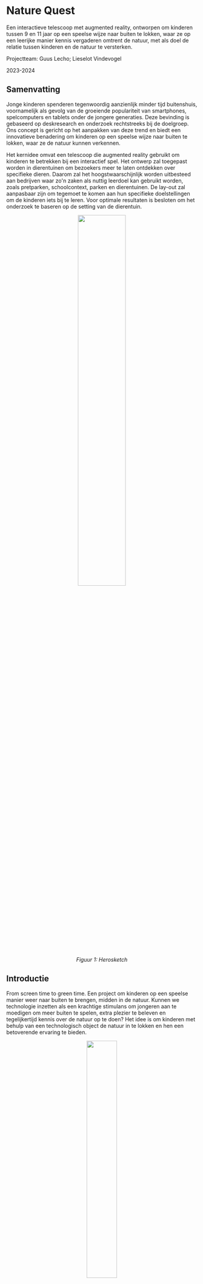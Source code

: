 # Nature Quest
Een interactieve telescoop met augmented reality, ontworpen om kinderen tussen 9 en 11 jaar op een speelse wijze naar buiten te lokken, waar ze op een leerijke manier kennis vergaderen omtrent de natuur, met als doel de relatie tussen kinderen en de natuur te versterken.  

Projectteam: Guus Lecho; Lieselot Vindevogel 

2023-2024

## Samenvatting
Jonge kinderen spenderen tegenwoordig aanzienlijk minder tijd buitenshuis, voornamelijk als gevolg van de groeiende populariteit van smartphones, spelcomputers en tablets onder de jongere generaties. Deze bevinding is gebaseerd op deskresearch en onderzoek rechtstreeks bij de doelgroep. Ons concept is gericht op het aanpakken van deze trend en biedt een innovatieve benadering om kinderen op een speelse wijze naar buiten te lokken, waar ze de natuur kunnen verkennen. 

Het kernidee omvat een telescoop die augmented reality gebruikt om kinderen te betrekken bij een interactief spel. Het ontwerp zal toegepast worden in dierentuinen om bezoekers meer te laten ontdekken over specifieke dieren. Daarom zal het hoogstwaarschijnlijk worden uitbesteed aan bedrijven waar zo'n zaken als nuttig leerdoel kan gebruikt worden, zoals pretparken, schoolcontext, parken en dierentuinen. De lay-out zal aanpasbaar zijn om tegemoet te komen aan hun specifieke doelstellingen om de kinderen iets bij te leren. Voor optimale resultaten is besloten om het onderzoek te baseren op de setting van de dierentuin.
<p align="middle">
<img src="https://github.com/lieselotvindevogel/images/blob/main/foto%204.png" width= "50%"/></br><em> Figuur 1: Herosketch </em>
</p>

## Introductie
From screen time to green time. Een project om kinderen op een speelse manier weer naar buiten te brengen, midden in de natuur. Kunnen we technologie inzetten als een krachtige stimulans om jongeren aan te moedigen om meer buiten te spelen, extra plezier te beleven en tegelijkertijd kennis over de natuur op te doen? Het idee is om kinderen met behulp van een technologisch object de natuur in te lokken en hen een betoverende ervaring te bieden. 
<p align="middle"><img src="https://github.com/lieselotvindevogel/images/blob/main/Afbeelding1.jpg" width= "40%"/></br><em>Figuur 2: (Children are playing outside less and less | Adventure+, z.d.)</em>
</p>

We richten ons specifiek op kinderen rond de leeftijd van 9 tot 11 jaar, omdat deze groep al voldoende bewustzijn heeft om zelf te ontdekken hoe ze met nieuwe technologieën kunnen omgaan. Het is van essentieel belang dat kinderen het object direct begrijpen en kunnen bedienen zodra ze het in handen krijgen. Ons doel is om kinderen op een interactieve wijze naar buiten te laten gaan, waarbij ze met behulp van technologie de wereld om hen heen kunnen verkennen. 

Met het finaal concept wordt er gestreefd om de natuur te verbinden met de digitale wereld op een manier die boeiend en educatief is voor kinderen. Door middel van een innovatief technologisch apparaat willen we niet alleen de barrière tussen scherm en natuur doorbreken, maar ook een positieve impuls geven aan de relatie tussen kinderen en hun natuurlijke omgeving. Het project streeft ernaar om buiten spelen aantrekkelijker te maken en tegelijkertijd een waardevolle en leerzame ervaring te bieden. 

## Methodologie
De methodes die gevolgd worden voor dit project zijn de triple diamond van Zendesk en het NPD process van Roozenberg en Eekels toegepast op het proces. Het eerste semester gaat over de eerste twee keren convergeren en focust zich dus op de discover en define fase van het project. Het tweede semester gaat over het prototype verder uitwerken met verschillende iteratie, de development fase, het laatste deel van de triple diamond.  De specifieke stappen die gemaakt zijn in de discover en define zijn dieper uitgewerkt aan de hang van het NPD process. Dit alles is weergegeven in 1 groot schema in fig. 3.  
<p align="middle"><img src="https://github.com/lieselotvindevogel/images/blob/main/methodologie.jpg" width= "60%"/></br><em>Figuur 3: methodologie </em>
</p>

In de discovery fase lag de focus vooral op User-Centered Design. Hierbij werden zorgvuldig de behoeften en wensen van gebruikers onderzocht. Hiermee werd een gefundeerde “how might we” gevormd waarmee er in de volgende fase aan de slag wordt gegaan. Dit staat gelijk aan het doorlopen van fase 1-2-3 bij Roozenberg en Eekels. Fase 4 is het einde van de discovery fase. De eerste definitie van het probleem is herbekeken en tot een “how might we” gekomen. 
<p>
 
</p>
<blockquote>
“Hoe kunnen we schoolkinderen (6-11j) avontuur en ontdekking in de natuur laten beleven met behulp van een slim speelgoed?” 
</blockquote>
De discovery fase resulteerde in een probleem, dat vervolgens in de definition fase nader werd uitgewerkt. Uit deze verdieping is een concept met verschillende prototypes ontstaan, elk met een specifieke rol in ons proces. Om het eerste semester af te ronden, is er na een gebruikerstoetsing een definitieve vorm van het concept gekozen. In het tweede semester is er volop gewerkt aan de verdere ontwikkeling en verfijning van dit concept. Dit komt overeen met de development fase van de triple diamond. In deze fase zijn er verschillende iteratie ontwerpt en geëvalueerd met de gebruiker. 

Voor de evaluatie van verschillende prototypes tijdens interviews werd de benadering van Activity-Centered Design toegepast. Deze methode richtte zich op het observeren van gebruikershandelingen en hun interactie met de ontwerpen. Deze aanpak werd gekozen vanwege de uitdaging bij kinderen om expliciet te benoemen hoe ze met iets omgaan. Door te focussen op hun handelingen konden we een correcter beeld krijgen van hun ervaringen en meningen betreffende de prototypes.  

Na iedere fase van onderzoek en prototypes is er een grondige analyse gemaakt van de resultaten. Deze zijn terug te vinden in de OneDrive (Opdracht gebruiksgericht ontwerpen) ieder onder hun eigen fase. De bevindingen worden meegenomen in doorlopen van volgende fasen tot aan het eindconcept. Het eindconcept omvat alle bevindingen die gedurende het jaar zijn verzameld. Al deze bevindingen zijn samengevat in een tabel met requirements, deze tabel is terug te vinden op het einde van deze bundel. 
 
## Discovery
### Doelstellingen
Wat willen we juist bereiken in de discovery fase? Het doel is om te onderzoeken hoe kinderen omgaan met de natuur. Is het mogelijk om technologie als stimulans te gebruiken om kinderen meer op een speelse manier naar buiten te doen gaan? Hoeveel tijd brengen kinderen door binnen? We trekken het probleem open en kijken naar het brede aspect ervan. We willen inzichten verkrijgen over hoe kinderen de natuur nu ervaren. Hiernaast willen we ook te weten komen welk speelgoed kinderen momenteel het meest bezig houdt en waarom dit zo is. 
### Materiaal & methoden
In deze fase was het essentieel om het probleem grondig te verkennen. Door middel van deskresearch en een focusgroep met betrekking tot het probleem hebben we een globaal overzicht verkregen van diverse inzichten. 

De deskresearch was een benchmark (n=7) van verschillende producten. 

Er wordt gesurft naar websites van grote, bekende speelgoedwinkels. De online catalogus wordt gefilterd op de gewenste leeftijd en vervolgens op populariteit. Uit de populairste verkochte items worden de producten gekozen (proberen om zo verschillend mogelijke categorieën te nemen). 

Er wordt gekeken naar wat het product zo populair maakt. Zijn er bepaalde features waardoor het product zo aantrekkelijk is voor de kinderen? Vervolgens wordt er gekeken welke van deze features mogelijk te gebruiken zijn voor een nieuw digitech product om buiten te spelen. Deze features worden gerangschikt naar haalbaarheid en nut voor het nieuwe product. De meest belangrijke bepalen de trends voor het product. 
 
De focusgroep (n=11) wordt gehouden bij 11 kinderen met een leeftijd tussen 8 en 10 jaar. Het is een diepgaand groepsinterview waar op interactieve wijze getoetst wordt naar kinderen hun ervaring met natuur en ontdekking. 

Vertrekkende vanuit de volgende onderzoeksvragen werd het interview opgesteld: 

A. Wat vinden kinderen avontuurlijk, hoe willen zij de natuur ontdekken? 

B. Welk (buiten)speelgoed bestaat er al en wat is populair onder deze leeftijdscategorie? 

C. Wat houdt kinderen bezig in hun vrije tijd, voor welke momenten moet er een oplossing komen? 

De vragen waren een combinatie van brainstormoefeningen, actieve oefeningen (tekenen, avontuurtje gaan beleven) en statische vragen die gesteld werden. Uit de antwoorden worden gezamenlijke inzichten, thema’s, objecten gezocht. Deze terugkomende informatie duidt waar kinderen op dit moment mee bezig zijn en welke verbanden zij leggen met spel en natuur. 
### Resultaten
Het uitgebreid analyseren stelde ons in staat om uiteenlopende en waardevolle ideeën te genereren. Om deze gegevens effectief samen te voegen en een helder beeld te creëren, zijn verschillende methoden toege past. 

In de benchmark kwamen per speelgoed een aantal populaire features naar voren. Deze belangrijke features werden gecategoriseerd en gerangschikt, we bekwamen volgende lijst van belangrijke eigenschappen. 

1. Autonomie en zelfstandigheid 
2. Diverse opties 
3. Vooruitgang en ontgrendeling (alles verzamelen) 
4. Creativiteit en bouwen 
5. Actie 
6. Audiovisuele feedback 
7. Verbeelding en rollenspel 
8. Competitie 

De resultaten van de focusgroep zijn  

Kinderen komen met veel verschillende ideeën af over avontuur. Ze weten zeer duidelijk wat avontuurlijk is en er bestaat veel avontuur. We zien dit ook terugkomen in creativiteit. Namelijk, ze hebben veel verschillende ideeën om voorwerpen te gebruiken. 
Bij de brainstorm over de natuur bekijken ze het begrip al zeer breed. Ze weten zeer goed wat alle facetten van de natuur zijn. 
Als al het voorgaande gecombineerd wordt met het erop uit trekken, is te zien dat kinderen altijd wel iets van avontuur kunnen verzinnen. Ze hebben heel veel ideeën en meer dan voldoende creativiteit om op pad te gaan en met verhalen terug te komen. 
Bij het favoriete speelgoed komen veel van deze avonturen terug maar dan digitaal op een scherm. Er wordt gekozen voor een scherm binnen uit gemakzucht omdat ze dan niets meer moeten maken en direct kunnen beginnen spelen. 
Inhoudelijk komen enkele thema’s een paar keer terug: Survival (hut bouwen, beschermen, overleven,… ); Bouwen (Minecraft, kampen, ...); Op toch gaan (kamperen, rechtdoortocht, andere werelden,...) 

De resultaten van de deskresearch en de focusgroep zijn vervat in enkele rapporten die terug te vinden zijn in volgende mapje [discovery](https://ugentbe-my.sharepoint.com/:f:/g/personal/guus_lecho_ugent_be/EmB7dOgy2bxIj7EZAW5QhpEBqS87obiWapYT5C1aDM4AlQ?e=JEem2P).


### Conclusies & implicaties
De implicaties van de benchmark voor het design zijn dat de terugkomende features zeker moeten geïntegreerd worden in het concept. Het zal waarschijnlijk niet mogelijk zijn om alle punten toe te passen in één concept, aangezien deze van verschillende categorieën speelgoed komen. Het zal toch aangeraden zijn om er zoveel als mogelijk rekening mee te houden. 
Kinderen tussen 8 en 10 jaar hebben een intrinsieke behoefte aan avontuur en exploratie. Ze zijn buitengewoon creatief in hun benadering van avontuur, waarbij ze diverse elementen van de natuur integreren in hun spel. De connectie en de verbinding naar de natuur is dus reeds aanwezig. Dit is ook de reden waarom er voor deze leeftijd is gekozen.
Uit hun favoriete speelgoedkeuzes blijkt dat digitale speelervaringen populair zijn. Toch hebben kinderen een verlangen naar fysieke interactie in de natuur. Dit suggereert een mogelijkheid om technologie te gebruiken om hen naar buiten te brengen en hun ervaringen te verrijken. 
De finale “how might we” die bekomen wordt is de volgende:  

"Hoe kunnen we schoolkinderen (6-11j) avontuur en ontdekking in de natuur laten beleven met behulp van een slim speelgoed?"

Deze vraag gaan we proberen oplossen met het concept dat in de definition fase bepaald wordt. 

 

## Definition
### Doelstellingen
In de definition fase wordt er gestreefd om binnen een korte periode een uiterst helder beeld te ontwikkelen van het concept. Door middel van het creëren en evalueren van diverse prototypes, evenals het voeren van doelgerichte interviews, beogen we een diepgaand inzicht te verkrijgen. Het doel is om aan het einde van deze fase een goed doordacht concept te hebben, waarop we in het tweede semester kunnen voortbouwen. De basisvorm van het concept zal tegen die tijd vast liggen, waardoor de focus in het tweede semester met name zal liggen op de technologische kant. 
### Materiaal & methoden
De vorm van het product is onderzocht geweest aan de hand van twee waves van prototypes. Per wave zijn drie verschillende varianten van het product gemaakt. Deze varianten gaven ons na gebruiker interviews, inzichten die ons verder konden helpen met de beslissing over de functionele vorm van het product. 

Wave 1 prototypes: test de algemene vorm van het product. (n=3) 
Materiaal: 
<p align="middle"><img src="https://github.com/lieselotvindevogel/images/blob/main/Afbeelding4.png" width= "60%"/></br><em>Figuur 5: prototypes wave 1 </em>
</p>
Methode: 
Aan de hand van deze drie objecten wordt een gebruikers interview opgesteld om antwoord te krijgen op volgende onderzoeksvraag:
Welke vorm van het speelgoed werkt het beste?
-	Kinderen moeten direct begrijpen hoe ze het moeten gebruiken
-	Het moet leuk zijn om te gebruiken
-	Grootte (lompheid): is er plaats voor elektronica maar kunnen de kinderen het dan nog gebruiken
-	Interactie met het voorwerp: interesseert het kinderen wel dat de telescoop uitgeschoven kan worden

De gebruiker krijgt alle drie de versies te zien. Hij moet vervolgens een korte simulatie doorlopen met elke versie. De geïnterviewde kan dus zeer goed kiezen en vergelijken welke versie van het object hij het beste vindt.
Wave 2 prototypes: kijkt naar de interactie met het product en hoe de gebruiker het scherm zal bedienen. (n=3)
Materiaal:
<p align="middle"><img src="https://github.com/lieselotvindevogel/images/blob/main/Afbeelding1.png" width= "60%"/></br><em> Figuur 6: prototype wave 2 </em>
</p>
Methode:
Aan de hand van deze drie objecten wordt een gebruikers interview opgesteld om antwoord te krijgen op volgende onderzoeksvragen:
Welke positie van de knoppen zorgt voor de makkelijkste interactie?
Welke variant van knoppen levert het hoogste gebruiksgemak en hoe moeten deze knoppen er dan uitzien?
Bij deze wave krijgt de gebruiker telkens maar één versie van de prototypes te zien. We willen een diepere connectie met de gebruiker en het voorwerp. We willen geen oppervlakkige vergelijking tussen de verschillende opties maar we willen begrijpen waarom een bepaalde versie goed of slecht is zodat deze goede of slechte eigenschappen ook bekeken kunnen worden in de andere versies.

### Resultaten

<ul>De resultaten van wave 1 zijn:
 
 <li>Gebruiker 1: Telescoop > vergrootglas > verrekijker</li>
 <li>Gebruiker 2: Verrekijker > telescoop > vergrootglas</li>
 <li>Gebruiker 3: Telescoop > verrekijker > vergrootglas</li>
</ul>
De volgorde van de vorm waren voor iedere gebruiker anders.
<p align="middle"><img src="https://github.com/lieselotvindevogel/UCD_SEM1/blob/main/IMG_20240121_163212%20(1).jpg" width= "30%"/></br><em> Figuur 7: gebruiker wave 1</em>
</p>
<p>Over het algemeen tonen de conclusies aan dat de telescoop, ondanks enkele kwaliteitsproblemen met het schuifmechanisme, als het meest favorabele prototype wordt beschouwd vanwege de sterke visuele herkenning en de associatie met avontuurlijke verhalen. De verrekijker wordt ook positief beoordeeld, vooral vanwege de bekendheid ervan thuis en de goede passing op het gezicht. Het vergrootglas wordt als minder interessant beschouwd, voornamelijk omdat het als te eenvoudig en niet speels genoeg wordt ervaren. Over het algemeen benadrukken de conclusies het belang van herkenning, speelsheid en goede kwaliteit bij het ontwikkelen van een succesvol eindproduct.
Bij de telescoop verstaan de kinderen rapper hoe ze met het voorwerp moeten omgaan. Dit kan ook liggen aan enige herkenning met het voorwerp, maar ook omdat het iets is wat eenvoudig te gebruiken valt. Het interesseert de kinderen zeker en vast dat de telescoop kan uitschuiven. Over het uitschuiven moet nog praktisch nagedacht worden omdat dit niet eenvoudig te realiseren valt met de elektronica die erin zal verwerkt moeten worden.
</p>
<p align="middle"><img src="https://github.com/lieselotvindevogel/images/blob/main/Afbeelding2.jpg" width= "30%"/></br><em> Figuur 8: gebruiker wave 1</em>
</p>
De resultaten van wave 2 zijn:
De versie met de knoppen vooraan gaf de beste ervaring. Door de knoppen vanachter botste de gebruiker met zijn mouw tegen het gezicht. De variant van knoppen vooraan is minder duidelijk te kiezen. Wel zijn er enkele designfeatures waar rekening mee gehouden kan worden om tot een derde finale variant van knoppen te komen.

De knoppen zouden best iets groter zijn, zodat er minder gekeken moet worden en dat er minder vaak twee knoppen tegelijk ingedrukt worden.
De knoppen moeten meer intuïtief zijn en feedback geven zodat de kinderen niet moeten kijken op welke knop ze duwen maar dat ze het kunnen voelen. Iets minder knoppen kunnen hier ook bij helpen.
Het design moet ook zowel voor rechtshandigen als voor linkshandigen werken.
<p align="middle"><img src="https://github.com/lieselotvindevogel/images/blob/main/Afbeelding3.jpg" width= "30%"/></br><em> Figuur 9: gebruiker wave 2</em>
</p>

De resultaten van de interviews zijn vervat in enkele rapporten die terug te vinden zijn in volgende mapje [definition](https://ugentbe-my.sharepoint.com/:f:/g/personal/guus_lecho_ugent_be/EhM6lTMHFRVAvtqnNgkCbIIBnUWxCHP-qRoDDM2QlJ6DZQ?e=enKGHK).

### Conclusies & implicaties
Dit onderzoek heeft geleid tot het identificeren van de richting waarin verder zal gegaan worden met het concept. 
Wave 1 heeft de vorm van het object definitief vastgelegd op een telescoop. Dit was het meest favoriete object. Er zijn ook enkele belangrijke aspecten die bij het eindproduct aanwezig moeten zijn, namelijk: herkenning, speelsheid en goede kwaliteit.
Bij wave 2 kon er dan verder getest worden op de telescoop. De implicatie van deze wave op het design is dat de knoppen vooraan op het speelgoed moeten zitten. De variant van knoppen ligt niet vast door dit onderzoek. In het tweede semester zullen deze nog verder bestudeerd moeten worden en zeker ook in combinatie met de uitwerking van het display en spel. Er zijn wel enkele vereisten voor de knoppen bevonden waar wel rekening mee moet gehouden worden in verdere prototypes.
De bekomen bevindingen zijn een leidraad voor het vervolg van het project, waarbij het doel is om het gekozen concept verder te verfijnen en ontwikkelen op technologisch vlak.
## Development
### Body
#### Antropometrie 
Het ontwerp is zorgvuldig geanalyseerd met behulp van antropometrische gegevens, waarbij cruciale parameters zoals de armlengte, gripomtrek en de gesloten omtrek van duim tot wijsvinger zijn meegenomen. Deze analyse heeft geleid tot het vaststellen van de optimale diameter van de telescoop, gericht op het maximaliseren van gebruiksgemak en comfort voor de gebruikers. De armlengte heeft invloed op de totale lengte van de telescoop. De verkregen waarden zijn vervolgens geïntegreerd in gebruikerstesten om het ontwerp nauwkeurig af te stemmen op de behoeften van kinderen. 

Het gekozen design type, "Design for the small" (P5), is een bewuste en doordachte beslissing geweest. Dit ontwerpprincipe benadrukt het belang van het richten op de kleinste gebruiker, waardoor het ontwerp niet alleen geschikt is voor kinderen met een kleinere gestalte, maar ook voor grotere kinderen. Door te beginnen met het ontwerpen voor de kleinste persoon wordt gegarandeerd dat het product voor een breed scala aan gebruikers geschikt zal zijn. 

Met deze analyse zijn er enkele prototypes gemaakt die de gegevens verwerken. 
#### Materiaal
<img src="https://github.com/lieselotvindevogel/images/blob/main/materiaal%20-%20test%201.jpg" width= "50%"/></br><em> Figuur 10: testmateriaal </em>
 


#### Motivatie
We willen weten welke diameter van de buis en de totale lengte de gebruiker het leukste vindt en waarom. Voor deze reden laten we elke gebruiker interageren met elk de verschillende diameters. Zo kan de respondent goed vergelijken tussen de verschillende stukken en aantonen waarom die voor het ene kiest en niet voor het andere.

#### Discussion Guide
Uitleg van het spel
Wij maken een spel waarmee je op zoek kan gaan in de dierentuin naar verschillende dieren. Je moet deze dieren dan zoeken en dan kan je deze digitaal verzamelen door ernaar te kijken en zo kan je verschillende missies volbrengen door allemaal dingen omtrent het dier te verzamelen. Met de gevonden gegevens zal er een eindspel gemaakt worden. 

#### De 3 verschillende diameters testen 
De telescoop kan uitgeschoven worden, maar wat is nu juist de aangenaamste diameter van het eerste stuk. Deze 3 diameters zijn 74-50 en 40 centimeter. Nu wordt gevraagd welke het beste aanvoelt?

Testpersoon 1 vindt de 2e  afmeting van de buis het beste. De 1e  voelt te groot aan en de 3e  is dan weer te klein. De 2e  ligt perfect in de hand. Hij was wel zeer enthousiast om direct erdoor te kijken en op zoektocht te gaan.

Testpersoon 2 verkiest ook de 2e  tegenover de andere diameters. Toen de 3e buis werd voorgesteld was er geen twijfel meer dat hij de 2e  het beste vindt. Toen er naar de reden werd gevraagd was het antwoord direct dat de 1e buis te groot was voor zijn hand en de 3e dan weer te klein.  

Testpersoon 3 verkiest de 1e  grote buis tegenover de andere diameters. Dit kan te verklaren zijn doordat testpersoon 3 haar handen groter was dan de andere testpersonen. Het kan ook te verklaren zijn omdat ze al 11 was en de andere testpersonen 9/10 jaar oud. De tweede vond de testpersoon ook goed, maar toch ging de voorkeur naar 1. De derde was te klein, dit is zelf ook gecapteerd geweest tijdens het interview.


#### De totale lengte testen 
Voor de eerste persoon maakte het niet veel uit, maar uiteindelijk heeft hij toch een antwoord gegeven. De totale lengte van de schuifbuis vond hij goed genoeg. 
<p><img src="https://github.com/lieselotvindevogel/images/blob/main/testpersoon%201%20-%20lengte.jpg" width= "50%"/></br><em> Figuur 11: totale lengte persoon 1 </em></p>
De tweede persoon wilde zelf nog langer gaan dan de normale buis. (zie onderstaande foto)
<p><img src="https://github.com/lieselotvindevogel/images/blob/main/testpersoon%202-%20lengte.jpg" width= "50%"/></br><em> Figuur 12: totale lengte persoon 2 </em></p>
De derde persoon vindt de lengte van de stok goed genoeg. De testpersoon verschoof de buis tot aan de stop en vond dit perfect. 
<img src="https://github.com/lieselotvindevogel/images/blob/main/testpersoon3%20-%20lengte.jpeg" width= "50%"/></br><em> Figuur 13: totale lengte persoon 3 </em>




Deze test was niet eenvoudig te bepalen want voor de kinderen doet de lengte er niet echt toe. Ze vonden het allemaal goed wat er gedaan werd. 
#### Wat denken ze van het spel
Om toch het nut van dit onderzoek te bekijken is er aan de kinderen zelf en aan de ouders eens gevraagd wat ze van het concept vonden. 
De ouders zagen het zeker en vast als een nuttig project. De kinderen waren helemaal mee in het verhaal en wilden zeker en vast dit in de toekomst spelen.
Ze wilden al op avontuur vertrekken.

### Mind 
#### Expert review 
Aan de hand van de heuristieken van Nielsen zijn er enkele criteria waar de experten zullen naar kijken bij het testen van het prototype. Uit de heuristieken is er gekozen geweest voor volgende aandachtspunten.
<ul>
 <li>Error preventie</li>
 <li>Herkenning in plaats van herinnering</li>
 <li>Flexibiliteit en efficiëntie in gebruik</li>
 <li>Eenvoudige iconen/ handeling</li>
</ul>
Om zo’n goed mogelijke feedback te krijgen van de medestudenten worden de reviews niet samen afgelegd. De data wordt opgenomen door notities te maken en observaties te maken. Na het interview worden de observaties opgeschreven zodat deze in het rapport opgenomen kunnen worden. Achteraf wordt de data geanalyseerd door een antwoord te formuleren op de onderzoeksvragen door de thema’s die besproken zijn in het interview te gebruiken.  
Aan de hand van een figma template zullen de experts feedback geven op het ontwerp. Op dit bestand staan de heuristieken van Nielsen die van belang hebben op deze review en nog enkele andere belangrijke onderwerpen waar de experts op moeten letten. De template van die gebruikt is, is terug te vinden op onedrive. 

#### Usability test 

### Senses 
#### Analyse 
Het concept is geanalyseerd met een hiërarchische taakanalyse waarin de interactieopties in kaart zijn gebracht. Deze analyse beschrijft stap voor stap hoe het product wordt gebruikt, van begin tot eind. Elke interactie is gekoppeld aan een specifieke interactie. Deze mapping was essentieel om de juiste interacties effectief te kunnen testen. De analyse, inclusief de interacties, is weergegeven in onderstaande figuur. Bij iedere interactie is nagedacht naar de verschillende mogelijkheden. Voor de testen is er gekozen om gebruikt te maken van geluid, trillingen en visuele weergave. Deze interacties zijn ieder op zijn manier toegevoegd aan het prototype. Uit de testen is gekomen of dit een meerwaarde was om te testen of niet.  
<img src="https://github.com/lieselotvindevogel/images/blob/main/hi%C3%ABrarchische%20taakanalyse.png" width= "95%"/></br><em> Figuur 14: hiërarchische taakanalyse </em>



#### Usability test

### Design requirements 
Bij al de bekomen resultaten is ook gekeken naar hun effect op de design requirements. Hieruit is er een tabel met de voorlopige design requirements gekomen.

|Cognitieve requirements|
|:---|
|Het product moet activiteiten bevatten die de besluitvorming en probleemoplossende vaardigheden van kinderen bevorderen.|
|Het product moet educatieve inhoud bevatten die aansluit bij de leerdoelen voor de leeftijdsgroep van de kinderen.|
|Het product moet activiteiten bevatten die creativiteit stimuleren.|
|Op een innovatieve manier moeten de kinderen iets leren.|
|Aan de hand van hun eigen verbeelding moeten de kinderen het spel spelen.|


||Fysieke requirements|
|:---:|:---|
|Antropometrisch|Het product moet een ergonomisch ontwerp hebben om comfortabel te gebruiken zijn.|
||Het gewicht van het product mag niet te zwaar aanvoelen voor lang gebruik.|
||Het product moet alle technische componenten intern bevatten om een gestroomlijnd ontwerp te behouden.|
|Interactie|Het product moet fysieke knoppen hebben voor navigatie en interactie.|
||De verzamelde gegevens moeten worden bijgehouden op aparte app.|
||Het product moet intuïtief en gemakkelijk te begrijpen zijn, zodat het kind direct weet hoe het te gebruiken zonder complexe instructies.| 
||De interface moet eenvoudig en duidelijk zijn, waardoor het gebruik van het product direct en moeiteloos is voor het kind.|
||Er moet mogelijkheid zijn voor fysieke verandering en interactie met het product.|

### Bill of materials
In eerste instantie is het product verder ontwikkeld met Protopie. Dit is een goedkope manier om de eerste interactie met het scherm en het spel te simuleren. Door middel van wizard of oz simulatie kunnen we met een tweede scherm het scherm binnen het product aansturen. In het prototype was het niet nodig om arduino toe te voegen, maar in het mate van mogelijk is dit toch toegepast.


### Kritische reflectie
Het eerste semester is succesvol verlopen, met enkele onverwachte uitdagingen die desondanks vakkundig zijn aangepakt. Over het geheel genomen zijn de doelen voor dit semester volledig gerealiseerd. Aan het einde van deze periode hebben we nu een solide prototype, dat als fundament zal dienen voor verdere ontwikkeling in het komende semester. Bij nadere beschouwing van de tijdslijn valt op dat we een stevige basis hebben gelegd met het huidige prototype, waarop we in het volgende semester uitgebreide iteraties zullen toepassen om het verder te verfijnen en verbeteren.
Het vinden van een oplossing voor het scherm blijft echter een aanzienlijke uitdaging. Deze uitdaging zal een van de meest veeleisende zijn die we in het volgende semester zullen aangaan. Door tijdsgebrek is dit nog niet behandeld geweest. Niet alleen door tijdsgebrek, maar ook omdat een zeer moeilijke opgave is dit nog niet gerealiseerd.
De focusgroep en een paar van de interviews zijn uitgevoerd op de Chiro. Doordat deze omgeving zeer speels is kwamen er telkens vlot vrij veel creatieve, open antwoorden. Het was echter vaak moeilijk om diepgaande, serieuze antwoorden te bekomen. De omgeving, tijd en sfeer die er hing tijdens de onderzoeken was niet altijd even productief voor het eindproduct. Het was natuurlijk ook onze eerste keer dat we een interview uitvoerden bij kinderen en we hebben veel geleerd maar er valt ook nog veel te verbeteren.
Doordat de interviews telkens op de Chiro zijn uitgevoerd is de steekproef vrij gebased. De kinderen komen allemaal uit dezelfde regio, hebben dezelfde hobby en zijn allemaal bevriend. Dit zou als gevolg kunnen hebben dat het resultaat niet representatief is voor de volledige populatie van kinderen die we willen bereiken met ons product. Voor representatievere antwoorden te bekomen zouden we de demografie van de respondenten wat beter moeten spreiden.



## Bronnen
1: Children are playing outside less and less | Adventure+. (z.d.). https://adventureplus.net.au/blog/children-are-playing-outside-less-and-less

2: The Zendesk triple diamond. Mike Chen. (z.d.). https://medium.com/zendesk-creative-blog/the-zendesk-triple-diamond-process-fd857a11c179


## Bijlagen
